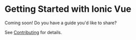 # Getting Started with Ionic Vue

Coming soon! Do you have a guide you'd like to share?

See [Contributing](/docs/building/contributing) for details.